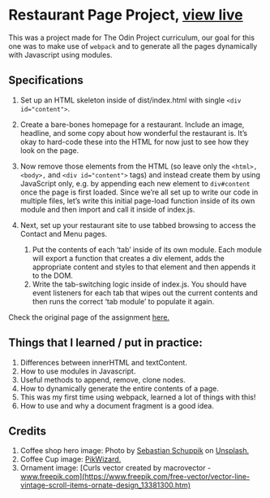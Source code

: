 # Restaurant Page Project, [view live](https://darkwool.github.io/restaurant-page/)

This was a project made for The Odin Project curriculum, our goal for this one was to make use of `webpack` and to generate all the pages dynamically with Javascript using modules.

## Specifications

1. Set up an HTML skeleton inside of dist/index.html with single `<div id="content">`.

1. Create a bare-bones homepage for a restaurant. Include an image, headline, and some copy about how wonderful the restaurant is. It’s okay to hard-code these into the HTML for now just to see how they look on the page.
1. Now remove those elements from the HTML (so leave only the `<html>, <body>,` and `<div id="content">` tags) and instead create them by using JavaScript only, e.g. by appending each new element to `div#content` once the page is first loaded. Since we’re all set up to write our code in multiple files, let’s write this initial page-load function inside of its own module and then import and call it inside of index.js.
1. Next, set up your restaurant site to use tabbed browsing to access the Contact and Menu pages.
    1. Put the contents of each ‘tab’ inside of its own module. Each module will export a function that creates a div element, adds the appropriate content and styles to that element and then appends it to the DOM.
    1. Write the tab-switching logic inside of index.js. You should have event listeners for each tab that wipes out the current contents and then runs the correct ‘tab module’ to populate it again.

Check the original page of the assignment [here.](https://www.theodinproject.com/paths/full-stack-javascript/courses/javascript/lessons/restaurant-page)

## Things that I learned / put in practice:

1. Differences between innerHTML and textContent.
1. How to use modules in Javascript.
1. Useful methods to append, remove, clone nodes.
1. How to dynamically generate the entire contents of a page.
1. This was my first time using webpack, learned a lot of things with this!
1. How to use and why a document fragment is a good idea.

## Credits

1. Coffee shop hero image: Photo by [Sebastian Schuppik](https://unsplash.com/@supa_95?utm_source=unsplash&utm_medium=referral&utm_content=creditCopyText) on [Unsplash.](https://unsplash.com/?utm_source=unsplash&utm_medium=referral&utm_content=creditCopyText)
1. Coffee Cup image: [PikWizard.](https://pikwizard.com/photo/cappuccino-coffee-cup/f39021293f7dae57c9e79871beda6510)
1. Ornament image: [Curls vector created by macrovector - www.freepik.com](https://www.freepik.com/free-vector/vector-line-vintage-scroll-items-ornate-design_13381300.htm)

